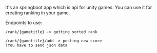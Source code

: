It's an springboot app which is api for unity games. 
You can use it for creating ranking in your game.

Endpoints to use:
    
    /rank/{gametitle} -> getting sorted rank
    
    /rank/{gametitle}/add -> posting new score
    !You have to send json data